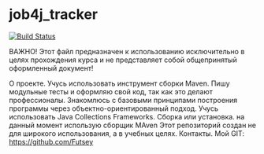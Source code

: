 # job4j_tracker

[![Build Status](https://app.travis-ci.com/Futsey/job4j_tracker.svg?branch=master)](https://app.travis-ci.com/Futsey/job4j_tracker)

ВАЖНО! Этот файл предназначен к использованию исключительно в целях прохождения курса и не представляет собой общепринятый оформленный документ!

О проекте. Учусь использовать инструмент сборки Maven. Пишу модульные тесты и оформляю свой код, так как это делают профессионалы. Знакомлюсь с базовыми принципами построения программы через объектно-ориентированный подход. Учусь использовать Java Collections Frameworks.
Сборка или установка. на данный момент использую сборщик MAven
Этот репозиторий создан не для широкого использования, а в учебных целях.
Контакты. Мой GIT: https://github.com/Futsey
